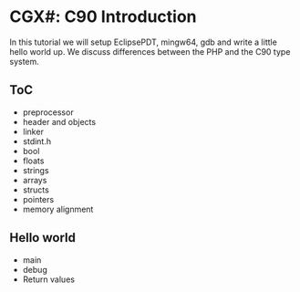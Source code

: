 # CGX#: C90 Introduction

In this tutorial we will setup EclipsePDT, mingw64, gdb and write a little hello world up.
We discuss differences between the PHP and the C90 type system.


## ToC

 - preprocessor
 - header and objects
 - linker
 - stdint.h
 - bool
 - floats
 - strings
 - arrays
 - structs
 - pointers
 - memory alignment
 

## Hello world

 - main
 - debug
 - Return values
 
